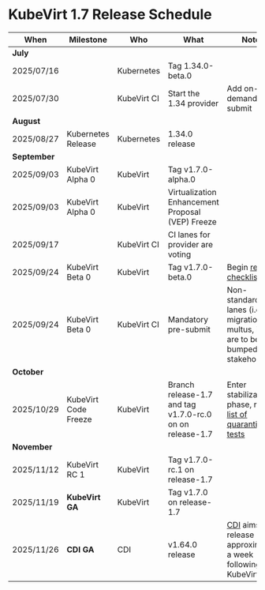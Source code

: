 # KubeVirt 1.7 Release Schedule

| **When**      | **Milestone**        | **Who**     | **What**                                                 | **Notes**                                                                                                                                                          |
|---------------|----------------------|-------------|----------------------------------------------------------|--------------------------------------------------------------------------------------------------------------------------------------------------------------------|
| **July**      |                      |             |                                                          |                                                                                                                                                                    |
| 2025/07/16    |                      | Kubernetes  | Tag 1.34.0-beta.0                                        |                                                                                                                                                                    |
| 2025/07/30    |                      | KubeVirt CI | Start the 1.34 provider                                  | Add on-demand pre-submit                                                                                                                                           |
| **August**    |                      |             |                                                          |                                                                                                                                                                    |
| 2025/08/27    | Kubernetes Release   | Kubernetes  | 1.34.0 release                                           |                                                                                                                                                                    |
| **September** |                      |             |                                                          |
| 2025/09/03    | KubeVirt Alpha 0     | KubeVirt    | Tag v1.7.0-alpha.0                                       |                                                                                                                                                                    |
| 2025/09/03    | KubeVirt Alpha 0     | KubeVirt    | Virtualization Enhancement Proposal (VEP) Freeze         |                                                                                                                                                                    |
| 2025/09/17    |                      | KubeVirt CI | CI lanes for provider are voting                         |                                                                                                                                                                    |
| 2025/09/24    | KubeVirt Beta 0      | KubeVirt    | Tag v1.7.0-beta.0                                        | Begin [release checklist](../release-checklist.md)                                                                                                                 |
| 2025/09/24    | KubeVirt Beta 0      | KubeVirt CI | Mandatory pre-submit                                     | Non-standard lanes (i.e. migrations, multus, ipv6) are to be bumped by stakeholder                                                                                 |
| **October**   |                      |             |                                                          |                                                                                                                                                                    |
| 2025/10/29    | KubeVirt Code Freeze | KubeVirt    | Branch release-1.7 and tag v1.7.0-rc.0 on on release-1.7 | Enter stabilization phase, review [list of quarantined tests](https://storage.googleapis.com/kubevirt-prow/reports/quarantined-tests/kubevirt/kubevirt/index.html) |
| **November**  |                      |             |                                                          |                                                                                                                                                                    |
| 2025/11/12    | KubeVirt RC 1        | KubeVirt    | Tag v1.7.0-rc.1 on release-1.7                           |                                                                                                                                                                    |
| 2025/11/19    | **KubeVirt GA**      | KubeVirt    | Tag v1.7.0 on release-1.7                                |                                                                                                                                                                    |
| 2025/11/26    | **CDI GA**           | CDI         | v1.64.0 release                                          | [CDI](https://github.com/kubevirt/containerized-data-importer) aims to release approximately a week following KubeVirt                                             |


